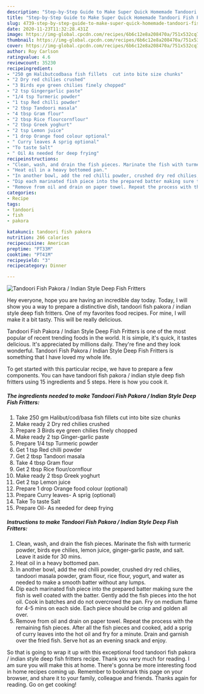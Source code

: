 ```yaml
---
description: "Step-by-Step Guide to Make Super Quick Homemade Tandoori Fish Pakora / Indian Style Deep Fish Fritters"
title: "Step-by-Step Guide to Make Super Quick Homemade Tandoori Fish Pakora / Indian Style Deep Fish Fritters"
slug: 4739-step-by-step-guide-to-make-super-quick-homemade-tandoori-fish-pakora-indian-style-deep-fish-fritters
date: 2020-11-23T11:32:28.431Z
image: https://img-global.cpcdn.com/recipes/6b6c12e8a208470a/751x532cq70/tandoori-fish-pakora-indian-style-deep-fish-fritters-recipe-main-photo.jpg
thumbnail: https://img-global.cpcdn.com/recipes/6b6c12e8a208470a/751x532cq70/tandoori-fish-pakora-indian-style-deep-fish-fritters-recipe-main-photo.jpg
cover: https://img-global.cpcdn.com/recipes/6b6c12e8a208470a/751x532cq70/tandoori-fish-pakora-indian-style-deep-fish-fritters-recipe-main-photo.jpg
author: Roy Carlson
ratingvalue: 4.6
reviewcount: 35230
recipeingredient:
- "250 gm Halibutcodbasa fish fillets  cut into bite size chunks"
- "2 Dry red chilies crushed"
- "3 Birds eye green chilies finely chopped"
- "2 tsp Gingergarlic paste"
- "1/4 tsp Turmeric powder"
- "1 tsp Red chilli powder"
- "2 tbsp Tandoori masala"
- "4 tbsp Gram flour"
- "2 tbsp Rice flourcornflour"
- "2 tbsp Greek yoghurt"
- "2 tsp Lemon juice"
- "1 drop Orange food colour optional"
- " Curry leaves A sprig optional"
- "To taste Salt"
- " Oil As needed for deep frying"
recipeinstructions:
- "Clean, wash, and drain the fish pieces. Marinate the fish with turmeric powder, birds eye chilies, lemon juice, ginger-garlic paste, and salt. Leave it aside for 30 mins."
- "Heat oil in a heavy bottomed pan."
- "In another bowl, add the red chilli powder, crushed dry red chilies, tandoori masala powder, gram flour, rice flour, yogurt, and water as needed to make a smooth batter without any lumps."
- "Dip each marinated fish piece into the prepared batter making sure the fish is well coated with the batter. Gently add the fish pieces into the hot oil. Cook in batches and do not overcrowd the pan. Fry on medium flame for 4-5 mins on each side. Each piece should be crisp and golden all over."
- "Remove from oil and drain on paper towel. Repeat the process with the remaining fish pieces. After all the fish pieces and cooked, add a sprig of curry leaves into the hot oil and fry for a minute. Drain and garnish over the fried fish. Serve hot as an evening snack and enjoy."
categories:
- Recipe
tags:
- tandoori
- fish
- pakora

katakunci: tandoori fish pakora 
nutrition: 266 calories
recipecuisine: American
preptime: "PT33M"
cooktime: "PT41M"
recipeyield: "3"
recipecategory: Dinner

---
```



![Tandoori Fish Pakora / Indian Style Deep Fish Fritters](https://img-global.cpcdn.com/recipes/6b6c12e8a208470a/751x532cq70/tandoori-fish-pakora-indian-style-deep-fish-fritters-recipe-main-photo.jpg)

Hey everyone, hope you are having an incredible day today. Today, I will show you a way to prepare a distinctive dish, tandoori fish pakora / indian style deep fish fritters. One of my favorites food recipes. For mine, I will make it a bit tasty. This will be really delicious.

Tandoori Fish Pakora / Indian Style Deep Fish Fritters is one of the most popular of recent trending foods in the world. It is simple, it's quick, it tastes delicious. It's appreciated by millions daily. They're fine and they look wonderful. Tandoori Fish Pakora / Indian Style Deep Fish Fritters is something that I have loved my whole life.




To get started with this particular recipe, we have to prepare a few components. You can have tandoori fish pakora / indian style deep fish fritters using 15 ingredients and 5 steps. Here is how you cook it.

<!--inarticleads1-->

##### The ingredients needed to make Tandoori Fish Pakora / Indian Style Deep Fish Fritters:

1. Take 250 gm Halibut/cod/basa fish fillets  cut into bite size chunks
1. Make ready 2 Dry red chilies crushed
1. Prepare 3 Birds eye green chilies finely chopped
1. Make ready 2 tsp Ginger-garlic paste
1. Prepare 1/4 tsp Turmeric powder
1. Get 1 tsp Red chilli powder
1. Get 2 tbsp Tandoori masala
1. Take 4 tbsp Gram flour
1. Get 2 tbsp Rice flour/cornflour
1. Make ready 2 tbsp Greek yoghurt
1. Get 2 tsp Lemon juice
1. Prepare 1 drop Orange food colour (optional)
1. Prepare  Curry leaves- A sprig (optional)
1. Take To taste Salt
1. Prepare  Oil- As needed for deep frying




<!--inarticleads2-->

##### Instructions to make Tandoori Fish Pakora / Indian Style Deep Fish Fritters:

1. Clean, wash, and drain the fish pieces. Marinate the fish with turmeric powder, birds eye chilies, lemon juice, ginger-garlic paste, and salt. Leave it aside for 30 mins.
1. Heat oil in a heavy bottomed pan.
1. In another bowl, add the red chilli powder, crushed dry red chilies, tandoori masala powder, gram flour, rice flour, yogurt, and water as needed to make a smooth batter without any lumps.
1. Dip each marinated fish piece into the prepared batter making sure the fish is well coated with the batter. Gently add the fish pieces into the hot oil. Cook in batches and do not overcrowd the pan. Fry on medium flame for 4-5 mins on each side. Each piece should be crisp and golden all over.
1. Remove from oil and drain on paper towel. Repeat the process with the remaining fish pieces. After all the fish pieces and cooked, add a sprig of curry leaves into the hot oil and fry for a minute. Drain and garnish over the fried fish. Serve hot as an evening snack and enjoy.




So that is going to wrap it up with this exceptional food tandoori fish pakora / indian style deep fish fritters recipe. Thank you very much for reading. I am sure you will make this at home. There's gonna be more interesting food in home recipes coming up. Remember to bookmark this page on your browser, and share it to your family, colleague and friends. Thanks again for reading. Go on get cooking!
